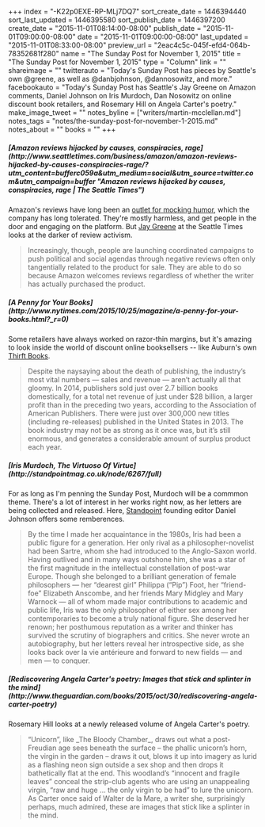 +++
index = "-K22p0EXE-RP-MLj7DQ7"
sort_create_date = 1446394440
sort_last_updated = 1446395580
sort_publish_date = 1446397200
create_date = "2015-11-01T08:14:00-08:00"
publish_date = "2015-11-01T09:00:00-08:00"
date = "2015-11-01T09:00:00-08:00"
last_updated = "2015-11-01T08:33:00-08:00"
preview_url = "2eac4c5c-045f-efd4-064b-78352681f280"
name = "The Sunday Post for November 1, 2015"
title = "The Sunday Post for November 1, 2015"
type = "Column"
link = ""
shareimage = ""
twitterauto = "Today's Sunday Post has pieces by Seattle's own @greene, as well as @danbjohnson, @dannosowitz, and more."
facebookauto = "Today's Sunday Post has Seattle's Jay Greene on Amazon comments, Daniel Johnson on Iris Murdoch, Dan Nosowitz on online discount book retailers, and Rosemary Hill on Angela Carter's poetry."
make_image_tweet = ""
notes_byline = ["writers/martin-mcclellan.md"]
notes_tags = "notes/the-sunday-post-for-november-1-2015.md"
notes_about = ""
books = ""
+++
<h5>[Amazon reviews hijacked by causes, conspiracies, rage](http://www.seattletimes.com/business/amazon/amazon-reviews-hijacked-by-causes-conspiracies-rage/?utm_content=bufferc059a&utm_medium=social&utm_source=twitter.com&utm_campaign=buffer "Amazon reviews hijacked by causes, conspiracies, rage | The Seattle Times")</h5>

Amazon's reviews have long been an [outlet for mocking humor](https://www.brainpickings.org/2013/07/08/humorous-amazon-reviews/ "Modern Masterpieces of Comedic Genius: The Art of the Humorous Amazon Review | Brain Pickings"), which the company has long tolerated. They're mostly harmless, and get people in the door and engaging on the platform. But [Jay Greene](https://twitter.com/greene "Jay Greene (@greene) | Twitter") at the Seattle Times looks at the darker of review activism. 

<blockquote>Increasingly, though, people are launching coordinated campaigns to push political and social agendas through negative reviews often only tangentially related to the product for sale. They are able to do so because Amazon welcomes reviews regardless of whether the writer has actually purchased the product.</blockquote>

<h5>[A Penny for Your Books](http://www.nytimes.com/2015/10/25/magazine/a-penny-for-your-books.html?_r=0)</h5>

Some retailers have always worked on razor-thin margins, but it's amazing to look inside the world of discount online booksellsers -- like Auburn's own [Thirft Books](http://www.thriftbooks.com "Used Books from Thriftbooks - Buy Cheap Used Books For Sale Online"). 

<blockquote>Despite the naysaying about the death of publishing, the industry’s most vital numbers — sales and revenue — aren’t actually all that gloomy. In 2014, publishers sold just over 2.7 billion books domestically, for a total net revenue of just under $28 billion, a larger profit than in the preceding two years, according to the Association of American Publishers. There were just over 300,000 new titles (including re-releases) published in the United States in 2013. The book industry may not be as strong as it once was, but it’s still enormous, and generates a considerable amount of surplus product each year.</blockquote>

<h5>[Iris Murdoch, The Virtuoso Of Virtue](http://standpointmag.co.uk/node/6267/full)</h5>

For as long as I'm penning the Sunday Post, Murdoch will be a commmon theme. There's a lot of interest in her works right now, as her letters are being collected and released. Here, [Standpoint](http://standpointmag.co.uk/ "Home page | Standpoint") founding editor Daniel Johnson offers some remberences. 

<blockquote>By the time I made her acquaintance in the 1980s, Iris had been a public figure for a generation. Her only rival as a philosopher-novelist had been Sartre, whom she had introduced to the Anglo-Saxon world. Having outlived and in many ways outshone him, she was a star of the first magnitude in the intellectual constellation of post-war Europe. Though she belonged to a brilliant generation of female philosophers — her “dearest girl” Philippa (“Pip”) Foot, her “friend-foe” Elizabeth Anscombe, and her friends Mary Midgley and Mary Warnock — all of whom made major contributions to academic and public life, Iris was the only philosopher of either sex among her contemporaries to become a truly national figure. She deserved her renown; her posthumous reputation as a writer and thinker has survived the scrutiny of biographers and critics. She never wrote an autobiography, but her letters reveal her introspective side, as she looks back over la vie antérieure and forward to new fields — and men — to conquer.</blockquote>

<h5>[Rediscovering Angela Carter's poetry: Images that stick and splinter in the mind](http://www.theguardian.com/books/2015/oct/30/rediscovering-angela-carter-poetry)</h5>

Rosemary Hill looks at a newly released volume of Angela Carter's poetry.

<blockquote>“Unicorn”, like _The Bloody Chamber_, draws out what a post-Freudian age sees beneath the surface – the phallic unicorn’s horn, the virgin in the garden – draws it out, blows it up into imagery as lurid as a flashing neon sign outside a sex shop and then drops it bathetically flat at the end. This woodland’s “innocent and fragile leaves” conceal the strip-club agents who are using an unappealing virgin, “raw and huge … the only virgin to be had” to lure the unicorn. As Carter once said of Walter de la Mare, a writer she, surprisingly perhaps, much admired, these are images that stick like a splinter in the mind.</blockquote>